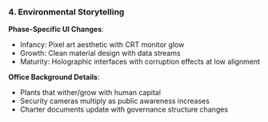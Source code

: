 ### 4. Environmental Storytelling

**Phase-Specific UI Changes**:
- Infancy: Pixel art aesthetic with CRT monitor glow
- Growth: Clean material design with data streams
- Maturity: Holographic interfaces with corruption effects at low alignment

**Office Background Details**:
- Plants that wither/grow with human capital
- Security cameras multiply as public awareness increases
- Charter documents update with governance structure changes


